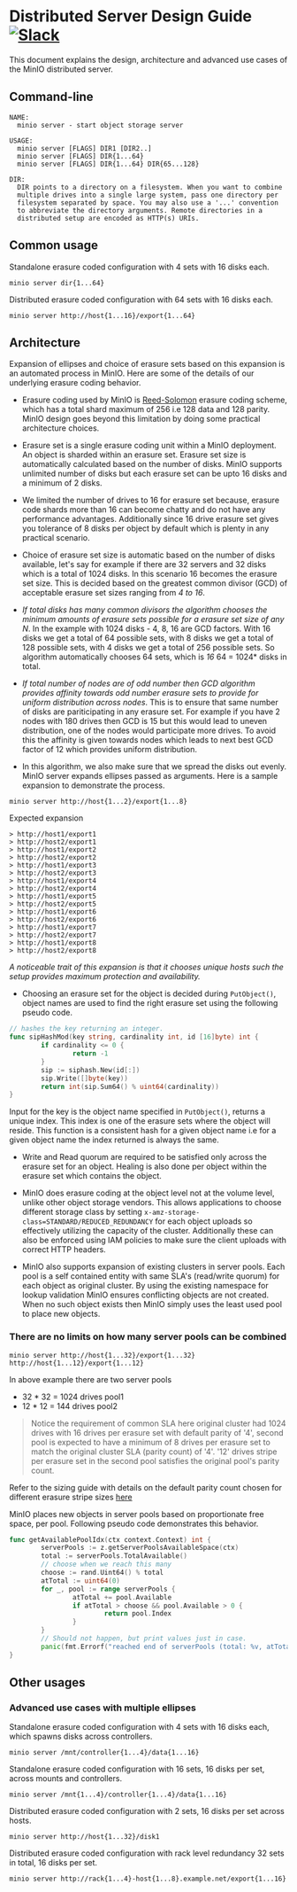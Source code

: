 # Distributed Server Design Guide [![Slack](https://slack.min.io/slack?type=svg)](https://slack.min.io)

This document explains the design, architecture and advanced use cases of the MinIO distributed server.

## Command-line

```
NAME:
  minio server - start object storage server

USAGE:
  minio server [FLAGS] DIR1 [DIR2..]
  minio server [FLAGS] DIR{1...64}
  minio server [FLAGS] DIR{1...64} DIR{65...128}

DIR:
  DIR points to a directory on a filesystem. When you want to combine
  multiple drives into a single large system, pass one directory per
  filesystem separated by space. You may also use a '...' convention
  to abbreviate the directory arguments. Remote directories in a
  distributed setup are encoded as HTTP(s) URIs.
```

## Common usage

Standalone erasure coded configuration with 4 sets with 16 disks each.

```
minio server dir{1...64}
```

Distributed erasure coded configuration with 64 sets with 16 disks each.

```
minio server http://host{1...16}/export{1...64}
```

## Architecture

Expansion of ellipses and choice of erasure sets based on this expansion is an automated process in MinIO. Here are some of the details of our underlying erasure coding behavior.

- Erasure coding used by MinIO is [Reed-Solomon](https://github.com/klauspost/reedsolomon) erasure coding scheme, which has a total shard maximum of 256 i.e 128 data and 128 parity. MinIO design goes beyond this limitation by doing some practical architecture choices.

- Erasure set is a single erasure coding unit within a MinIO deployment. An object is sharded within an erasure set. Erasure set size is automatically calculated based on the number of disks. MinIO supports unlimited number of disks but each erasure set can be upto 16 disks and a minimum of 2 disks.

- We limited the number of drives to 16 for erasure set because, erasure code shards more than 16 can become chatty and do not have any performance advantages. Additionally since 16 drive erasure set gives you tolerance of 8 disks per object by default which is plenty in any practical scenario.

- Choice of erasure set size is automatic based on the number of disks available, let's say for example if there are 32 servers and 32 disks which is a total of 1024 disks. In this scenario 16 becomes the erasure set size. This is decided based on the greatest common divisor (GCD) of acceptable erasure set sizes ranging from *4 to 16*.

- *If total disks has many common divisors the algorithm chooses the minimum amounts of erasure sets possible for a erasure set size of any N*.  In the example with 1024 disks - 4, 8, 16 are GCD factors. With 16 disks we get a total of 64 possible sets, with 8 disks we get a total of 128 possible sets, with 4 disks we get a total of 256 possible sets. So algorithm automatically chooses 64 sets, which is *16* 64 = 1024* disks in total.

- *If total number of nodes are of odd number then GCD algorithm provides affinity towards odd number erasure sets to provide for uniform distribution across nodes*. This is to ensure that same number of disks are pariticipating in any erasure set. For example if you have 2 nodes with 180 drives then GCD is 15 but this would lead to uneven distribution, one of the nodes would participate more drives. To avoid this the affinity is given towards nodes which leads to next best GCD factor of 12 which provides uniform distribution.

- In this algorithm, we also make sure that we spread the disks out evenly. MinIO server expands ellipses passed as arguments. Here is a sample expansion to demonstrate the process.

```
minio server http://host{1...2}/export{1...8}
```

Expected expansion

```
> http://host1/export1
> http://host2/export1
> http://host1/export2
> http://host2/export2
> http://host1/export3
> http://host2/export3
> http://host1/export4
> http://host2/export4
> http://host1/export5
> http://host2/export5
> http://host1/export6
> http://host2/export6
> http://host1/export7
> http://host2/export7
> http://host1/export8
> http://host2/export8
```

*A noticeable trait of this expansion is that it chooses unique hosts such the setup provides maximum protection and availability.*

- Choosing an erasure set for the object is decided during `PutObject()`, object names are used to find the right erasure set using the following pseudo code.

```go
// hashes the key returning an integer.
func sipHashMod(key string, cardinality int, id [16]byte) int {
        if cardinality <= 0 {
                return -1
        }
        sip := siphash.New(id[:])
        sip.Write([]byte(key))
        return int(sip.Sum64() % uint64(cardinality))
}
```

Input for the key is the object name specified in `PutObject()`, returns a unique index. This index is one of the erasure sets where the object will reside. This function is a consistent hash for a given object name i.e for a given object name the index returned is always the same.

- Write and Read quorum are required to be satisfied only across the erasure set for an object. Healing is also done per object within the erasure set which contains the object.

- MinIO does erasure coding at the object level not at the volume level, unlike other object storage vendors. This allows applications to choose different storage class by setting `x-amz-storage-class=STANDARD/REDUCED_REDUNDANCY` for each object uploads so effectively utilizing the capacity of the cluster. Additionally these can also be enforced using IAM policies to make sure the client uploads with correct HTTP headers.

- MinIO also supports expansion of existing clusters in server pools. Each pool is a self contained entity with same SLA's (read/write quorum) for each object as original cluster. By using the existing namespace for lookup validation MinIO ensures conflicting objects are not created. When no such object exists then MinIO simply uses the least used pool to place new objects.

### There are no limits on how many server pools can be combined

```
minio server http://host{1...32}/export{1...32} http://host{1...12}/export{1...12}
```

In above example there are two server pools

- 32 * 32 = 1024 drives pool1
- 12 * 12 = 144 drives pool2

> Notice the requirement of common SLA here original cluster had 1024 drives with 16 drives per erasure set with default parity of '4', second pool is expected to have a minimum of 8 drives per erasure set to match the original cluster SLA (parity count) of '4'. '12' drives stripe per erasure set in the second pool satisfies the original pool's parity count.

Refer to the sizing guide with details on the default parity count chosen for different erasure stripe sizes [here](https://github.com/minio/minio/blob/master/docs/distributed/SIZING.md)

MinIO places new objects in server pools based on proportionate free space, per pool. Following pseudo code demonstrates this behavior.

```go
func getAvailablePoolIdx(ctx context.Context) int {
        serverPools := z.getServerPoolsAvailableSpace(ctx)
        total := serverPools.TotalAvailable()
        // choose when we reach this many
        choose := rand.Uint64() % total
        atTotal := uint64(0)
        for _, pool := range serverPools {
                atTotal += pool.Available
                if atTotal > choose && pool.Available > 0 {
                        return pool.Index
                }
        }
        // Should not happen, but print values just in case.
        panic(fmt.Errorf("reached end of serverPools (total: %v, atTotal: %v, choose: %v)", total, atTotal, choose))
}
```

## Other usages

### Advanced use cases with multiple ellipses

Standalone erasure coded configuration with 4 sets with 16 disks each, which spawns disks across controllers.

```
minio server /mnt/controller{1...4}/data{1...16}
```

Standalone erasure coded configuration with 16 sets, 16 disks per set, across mounts and controllers.

```
minio server /mnt{1...4}/controller{1...4}/data{1...16}
```

Distributed erasure coded configuration with 2 sets, 16 disks per set across hosts.

```
minio server http://host{1...32}/disk1
```

Distributed erasure coded configuration with rack level redundancy 32 sets in total, 16 disks per set.

```
minio server http://rack{1...4}-host{1...8}.example.net/export{1...16}
```
